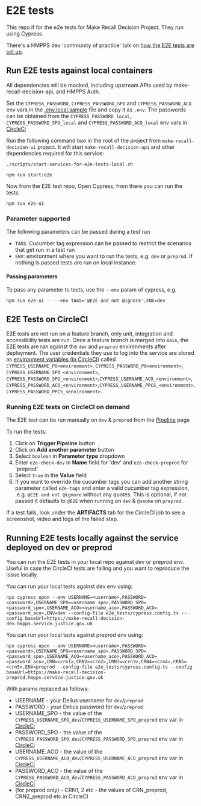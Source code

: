 # E2E tests

This repo if for the e2e tests for Make Recall Decision Project. They run using Cypress.

There's a HMPPS dev 'community of practice' talk on [how the E2E tests are set up](https://drive.google.com/file/d/1OeekvkViazrYNJXGMZrlM8UZU-Z71x6X/view).

## Run E2E tests against local containers

All dependencies will be mocked, including upstream APIs used by make-recall-decision-api, and HMPPS Auth.

Set the `CYPRESS_PASSWORD`, `CYPRESS_PASSWORD_SPO` and `CYPRESS_PASSWORD_ACO` env vars in the [.env.local.sample](./.env.local.sample) file and copy it as `.env`.
The passwords can be obtained from the `CYPRESS_PASSWORD_local`, `CYPRESS_PASSWORD_SPO_local` and `CYPRESS_PASSWORD_ACO_local` env vars in [CircleCi](https://app.circleci.com/settings/project/github/ministryofjustice/make-recall-decision-ui/environment-variables)

Run the following command two in the root of the project from `make-recall-decision-ui` project. It will start `make-recall-decision-api` and other dependencies required for this service:

```
./scripts/start-services-for-e2e-tests-local.sh
```

```
npm run start:e2e
```

Now from the E2E test repo, Open Cypress, from there you can run the tests:
```
npm run e2e-ui
```

### Parameter supported
The following parameters can be passed during a test run
- `TAGS`: Cucumber tag expression can be passed to restrict the scenarios that get run in a test run
- `ENV`: environment where you want to run the tests, e.g. `dev` or `preprod`. If nothing is passed tests are run on local instance.

#### Passing parameters
To pass any parameter to tests, use the `--env` param of cypress, e.g.
```
npm run e2e-ui -- --env TAGS='@E2E and not @ignore',ENV=dev
```

## E2E Tests on CircleCI

E2E tests are not run on a feature branch, only unit, integration and accessibility tests are run. Once a feature branch is merged into `main`, the E2E tests are ran against the `dev` and `preprod` environments after deployment. The user credentials they use to log into the service are stored as [environment variables (in CircleCI)](https://app.circleci.com/settings/project/github/ministryofjustice/make-recall-decision-ui/environment-variables) called `CYPRESS_USERNAME_PO<environment>`, `CYPRESS_PASSWORD_PO<environment>`, `CYPRESS_USERNAME_SPO_<environment>`, `CYPRESS_PASSWORD_SPO_<environment>`,`CYPRESS_USERNAME_ACO_<environment>`, `CYPRESS_PASSWORD_ACO_<environment>`,`CYPRESS_USERNAME_PPCS_<environment>`, `CYPRESS_PASSWORD_PPCS_<environment>`.

### Running E2E tests on CircleCI on demand

The E2E test can be run manually on `dev` & `preprod` from the [Pipeline](https://app.circleci.com/pipelines/github/ministryofjustice/make-recall-decision-ui?branch=main) page

To run the tests:
1. Click on **Trigger Pipeline** button
2. Click on **Add another parameter** button
3. Select `boolean` in **Parameter type** dropdown
4. Enter `e2e-check-dev` in **Name** field for 'dev' and `e2e-check-preprod` for 'preprod'
5. Select `true` in the **Value** field
6. If you want to override the cucumber tags you can add another string parameter called `e2e-tags` and enter a valid cucumber tag expression, .e.g. `@E2E and not @ignore` without any quotes. This is optional, if not passed it defaults to `@E2E` when running on `dev` & `@smoke` on `preprod`.

If a test fails, look under the **ARTIFACTS** tab for the CircleCI job to see a screenshot, video and logs of the failed step.

## Running E2E tests locally against the service deployed on dev or preprod

You can run the E2E tests in your local repo against dev or preprod env. Useful in case the CircleCI tests are failing and you want to reproduce the issue locally.

You can run your local tests against dev env using:

```
npx cypress open --env USERNAME=<username>,PASSWORD=<password>,USERNAME_SPO=<username_spo>,PASSWORD_SPO=<password_spo>,USERNAME_ACO=<username_aco>,PASSWORD_ACO=<password_aco>,ENV=dev --config-file e2e_tests/cypress.config.ts --config baseUrl=https://make-recall-decision-dev.hmpps.service.justice.gov.uk
```

You can run your local tests against preprod env using:

```
npx cypress open --env USERNAME=<username>,PASSWORD=<password>,USERNAME_SPO=<username_spo>,PASSWORD_SPO=<password_spo>,USERNAME_ACO=<username_aco>,PASSWORD_ACO=<password_aco>,CRN=<crn1>,CRN2=<crn2>,CRN3=<crn3>,CRN4=<crn4>,CRN5=<crn5>,ENV=preprod --config-file e2e_tests/cypress.config.ts --config baseUrl=https://make-recall-decision-preprod.hmpps.service.justice.gov.uk
```

With params replaced as follows:
- USERNAME - your Delius username for `dev`/`preprod`
- PASSWORD - your Delius password for `dev`/`preprod`
- USERNAME_SPO - the value of the `CYPRESS_USERNAME_SPO_dev`/`CYPRESS_USERNAME_SPO_preprod` env var in [CircleCi](https://app.circleci.com/settings/project/github/ministryofjustice/make-recall-decision-ui/environment-variables)
- PASSWORD_SPO - the value of the `CYPRESS_PASSWORD_SPO_dev`/`CYPRESS_PASSWORD_SPO_preprod` env var in [CircleCi](https://app.circleci.com/settings/project/github/ministryofjustice/make-recall-decision-ui/environment-variables)
- USERNAME_ACO - the value of the `CYPRESS_USERNAME_ACO_dev`/`CYPRESS_USERNAME_ACO_preprod` env var in [CircleCi](https://app.circleci.com/settings/project/github/ministryofjustice/make-recall-decision-ui/environment-variables)
- PASSWORD_ACO - the value of the `CYPRESS_PASSWORD_ACO_dev`/`CYPRESS_PASSWORD_ACO_preprod` env var in [CircleCi](https://app.circleci.com/settings/project/github/ministryofjustice/make-recall-decision-ui/environment-variables)
- (for preprod only) - CRN1, 2 etc - the values of CRN_preprod, CRN2_preprod etc in CircleCI
